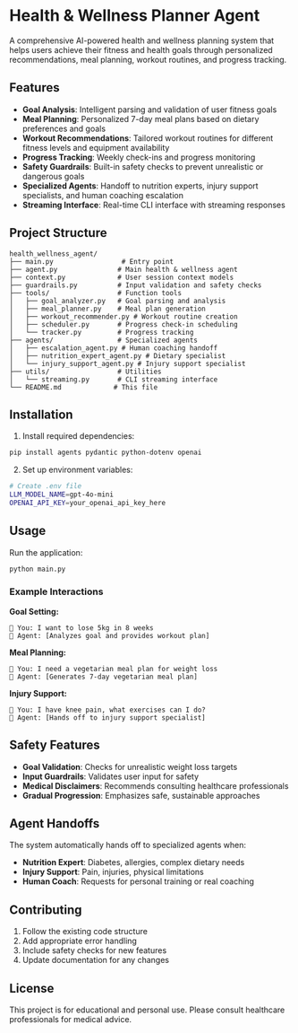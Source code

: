 # Health & Wellness Planner Agent

A comprehensive AI-powered health and wellness planning system that helps users achieve their fitness and health goals through personalized recommendations, meal planning, workout routines, and progress tracking.

## Features

- **Goal Analysis**: Intelligent parsing and validation of user fitness goals
- **Meal Planning**: Personalized 7-day meal plans based on dietary preferences and goals
- **Workout Recommendations**: Tailored workout routines for different fitness levels and equipment availability
- **Progress Tracking**: Weekly check-ins and progress monitoring
- **Safety Guardrails**: Built-in safety checks to prevent unrealistic or dangerous goals
- **Specialized Agents**: Handoff to nutrition experts, injury support specialists, and human coaching escalation
- **Streaming Interface**: Real-time CLI interface with streaming responses

## Project Structure

```
health_wellness_agent/
├── main.py                 # Entry point
├── agent.py               # Main health & wellness agent
├── context.py             # User session context models
├── guardrails.py          # Input validation and safety checks
├── tools/                 # Function tools
│   ├── goal_analyzer.py   # Goal parsing and analysis
│   ├── meal_planner.py    # Meal plan generation
│   ├── workout_recommender.py # Workout routine creation
│   ├── scheduler.py       # Progress check-in scheduling
│   └── tracker.py         # Progress tracking
├── agents/                # Specialized agents
│   ├── escalation_agent.py # Human coaching handoff
│   ├── nutrition_expert_agent.py # Dietary specialist
│   └── injury_support_agent.py # Injury support specialist
├── utils/                 # Utilities
│   └── streaming.py       # CLI streaming interface
└── README.md             # This file
```

## Installation

1. Install required dependencies:
```bash
pip install agents pydantic python-dotenv openai
```

2. Set up environment variables:
```bash
# Create .env file
LLM_MODEL_NAME=gpt-4o-mini
OPENAI_API_KEY=your_openai_api_key_here
```

## Usage

Run the application:
```bash
python main.py
```

### Example Interactions

**Goal Setting:**
```
💬 You: I want to lose 5kg in 8 weeks
🤖 Agent: [Analyzes goal and provides workout plan]
```

**Meal Planning:**
```
💬 You: I need a vegetarian meal plan for weight loss
🤖 Agent: [Generates 7-day vegetarian meal plan]
```

**Injury Support:**
```
💬 You: I have knee pain, what exercises can I do?
🤖 Agent: [Hands off to injury support specialist]
```

## Safety Features

- **Goal Validation**: Checks for unrealistic weight loss targets
- **Input Guardrails**: Validates user input for safety
- **Medical Disclaimers**: Recommends consulting healthcare professionals
- **Gradual Progression**: Emphasizes safe, sustainable approaches

## Agent Handoffs

The system automatically hands off to specialized agents when:

- **Nutrition Expert**: Diabetes, allergies, complex dietary needs
- **Injury Support**: Pain, injuries, physical limitations
- **Human Coach**: Requests for personal training or real coaching

## Contributing

1. Follow the existing code structure
2. Add appropriate error handling
3. Include safety checks for new features
4. Update documentation for any changes

## License

This project is for educational and personal use. Please consult healthcare professionals for medical advice. 